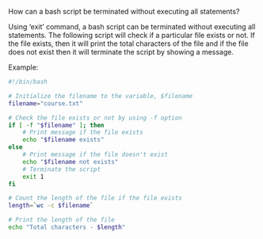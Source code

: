 How can a bash script be terminated without executing all statements?

Using ‘exit’ command, a bash script can be terminated without executing all statements. The following script will check if a particular file exists or not. If the file exists, then it will print the total characters of the file and if the file does not exist then it will terminate the script by showing a message.

Example:

```bash
#!/bin/bash

# Initialize the filename to the variable, $filename
filename="course.txt"

# Check the file exists or not by using -f option
if [ -f "$filename" ]; then
    # Print message if the file exists
    echo "$filename exists"
else
    # Print message if the file doesn't exist
    echo "$filename not exists"
    # Terminate the script
    exit 1
fi

# Count the length of the file if the file exists
length=`wc -c $filename`

# Print the length of the file
echo "Total characters - $length"
```
